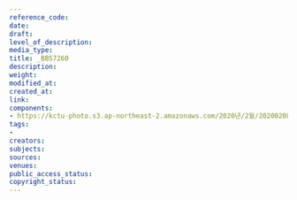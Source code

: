 ```yaml
---
reference_code: 
date: 
draft: 
level_of_description: 
media_type: 
title: _BBS7260
description: 
weight: 
modified_at: 
created_at: 
link: 
components:
- https://kctu-photo.s3.ap-northeast-2.amazonaws.com/2020년/2월/20200208_문중원열사+진상규명·책임자+처벌+및+한국마사회+적폐청산을+위한+전국노동자대회/_BBS7260.jpg
tags:
- 
creators: 
subjects: 
sources: 
venues: 
public_access_status: 
copyright_status: 
---
```

